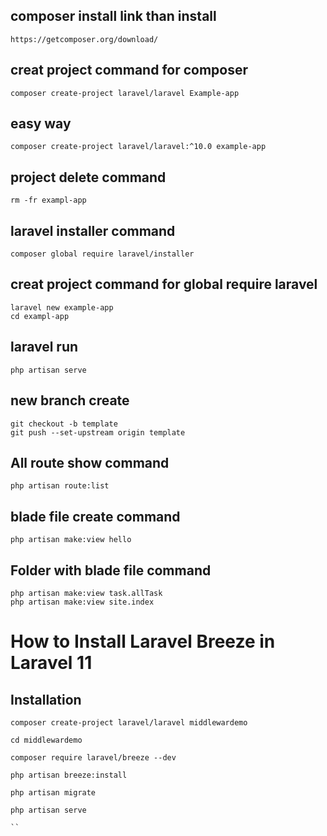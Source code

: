 ## composer install link than install

```
https://getcomposer.org/download/

```

## creat project command for composer

```
composer create-project laravel/laravel Example-app

```
## easy way
```
composer create-project laravel/laravel:^10.0 example-app

```
## project delete command

```
rm -fr exampl-app
```

## laravel installer command

```
composer global require laravel/installer
```

## creat project command for  global require laravel
```
laravel new example-app
cd exampl-app

```


## laravel run

```
php artisan serve

```
## new branch create

```
git checkout -b template
git push --set-upstream origin template
```
## All route show command

```
php artisan route:list
```
## blade file create command

```
php artisan make:view hello

```
## Folder with blade file command

```
php artisan make:view task.allTask
php artisan make:view site.index
```

# How to Install Laravel Breeze in Laravel 11

## Installation

```
composer create-project laravel/laravel middlewardemo

cd middlewardemo

composer require laravel/breeze --dev

php artisan breeze:install

php artisan migrate

php artisan serve

``

